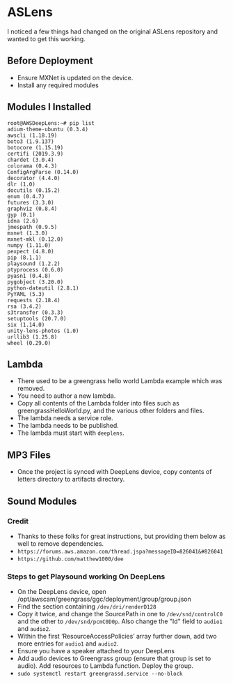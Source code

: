 # ASLens

I noticed a few things had changed on the original ASLens repository and wanted to get this working.

## Before Deployment

- Ensure MXNet is updated on the device.
- Install any required modules

## Modules I Installed

```
root@AWSDeepLens:~# pip list
adium-theme-ubuntu (0.3.4)
awscli (1.18.19)
boto3 (1.9.137)
botocore (1.15.19)
certifi (2019.3.9)
chardet (3.0.4)
colorama (0.4.3)
ConfigArgParse (0.14.0)
decorator (4.4.0)
dlr (1.0)
docutils (0.15.2)
enum (0.4.7)
futures (3.3.0)
graphviz (0.8.4)
gyp (0.1)
idna (2.6)
jmespath (0.9.5)
mxnet (1.3.0)
mxnet-mkl (0.12.0)
numpy (1.11.0)
pexpect (4.8.0)
pip (8.1.1)
playsound (1.2.2)
ptyprocess (0.6.0)
pyasn1 (0.4.8)
pygobject (3.20.0)
python-dateutil (2.8.1)
PyYAML (5.3)
requests (2.18.4)
rsa (3.4.2)
s3transfer (0.3.3)
setuptools (20.7.0)
six (1.14.0)
unity-lens-photos (1.0)
urllib3 (1.25.8)
wheel (0.29.0)
```

## Lambda

- There used to be a greengrass hello world Lambda example which was removed.
- You need to author a new lambda.
- Copy all contents of the Lambda folder into files such as greengrassHelloWorld.py, and the various other folders and files.
- The lambda needs a service role.
- The lambda needs to be published.
- The lambda must start with `deeplens`.

## MP3 Files

- Once the project is synced with DeepLens device, copy contents of letters directory to artifacts directory.

## Sound Modules

### Credit

- Thanks to these folks for great instructions, but providing them below as well to remove dependencies.
- `https://forums.aws.amazon.com/thread.jspa?messageID=826041&#826041`
- `https://github.com/matthew1000/dee`

### Steps to get Playsound working On DeepLens

- On the DeepLens device, open /opt/awscam/greengrass/ggc/deployment/group/group.json
- Find the section containing `/dev/dri/renderD128`
- Copy it twice, and change the SourcePath in one to `/dev/snd/controlC0` and the other to `/dev/snd/pcmC0D0p`. Also change the "Id" field to `audio1` and `audio2`.
- Within the first ‘ResourceAccessPolicies’ array further down, add two more entries for `audio1` and `audio2`.
- Ensure you have a speaker attached to your DeepLens
- Add audio devices to Greengrass group (ensure that group is set to audio). Add resources to Lambda function. Deploy the group.
- `sudo systemctl restart greengrassd.service --no-block`
